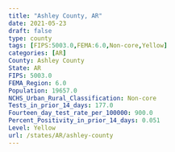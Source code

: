 ```yaml
---
title: "Ashley County, AR"
date: 2021-05-23
draft: false
type: county
tags: [FIPS:5003.0,FEMA:6.0,Non-core,Yellow]
categories: [AR]
County: Ashley County
State: AR
FIPS: 5003.0
FEMA_Region: 6.0
Population: 19657.0
NCHS_Urban_Rural_Classification: Non-core
Tests_in_prior_14_days: 177.0
Fourteen_day_test_rate_per_100000: 900.0
Percent_Positivity_in_prior_14_days: 0.051
Level: Yellow
url: /states/AR/ashley-county
---
```



